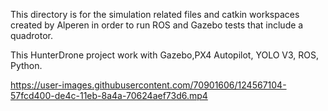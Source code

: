 This directory is for the simulation related files and catkin workspaces created by Alperen in order to run ROS and Gazebo tests that include a quadrotor.

This HunterDrone project work with Gazebo,PX4 Autopilot, YOLO V3, ROS, Python.




https://user-images.githubusercontent.com/70901606/124567104-57fcd400-de4c-11eb-8a4a-70624aef73d6.mp4

